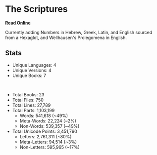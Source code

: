# The Scriptures

**[Read Online](https://r-neal-kelly.github.io/the_scriptures/)**

Currently adding Numbers in Hebrew, Greek, Latin, and English sourced from a Hexaglot, and Wellhausen's Prolegomena in English.

## Stats

- Unique Languages: 4
- Unique Versions: 4
- Unique Books: 7

<br>

- Total Books: 23
- Total Files: 750
- Total Lines: 27,789
- Total Parts: 1,103,199
    - Words: 541,618 (~49%)
    - Meta-Words: 22,224 (~2%)
    - Non-Words: 539,357 (~49%)
- Total Unicode Points: 3,451,790
    - Letters: 2,761,311 (~80%)
    - Meta-Letters: 94,514 (~3%)
    - Non-Letters: 595,965 (~17%)

